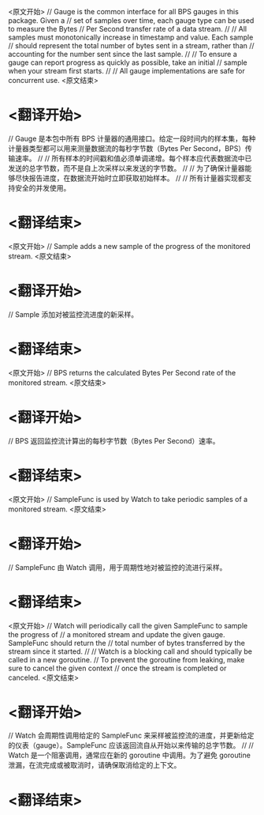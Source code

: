 
<原文开始>
// Gauge is the common interface for all BPS gauges in this package. Given a
// set of samples over time, each gauge type can be used to measure the Bytes
// Per Second transfer rate of a data stream.
//
// All samples must monotonically increase in timestamp and value. Each sample
// should represent the total number of bytes sent in a stream, rather than
// accounting for the number sent since the last sample.
//
// To ensure a gauge can report progress as quickly as possible, take an initial
// sample when your stream first starts.
//
// All gauge implementations are safe for concurrent use.
<原文结束>

# <翻译开始>
// Gauge 是本包中所有 BPS 计量器的通用接口。给定一段时间内的样本集，每种计量器类型都可以用来测量数据流的每秒字节数（Bytes Per Second，BPS）传输速率。
//
// 所有样本的时间戳和值必须单调递增。每个样本应代表数据流中已发送的总字节数，而不是自上次采样以来发送的字节数。
//
// 为了确保计量器能够尽快报告进度，在数据流开始时立即获取初始样本。
//
// 所有计量器实现都支持安全的并发使用。
# <翻译结束>


<原文开始>
	// Sample adds a new sample of the progress of the monitored stream.
<原文结束>

# <翻译开始>
// Sample 添加对被监控流进度的新采样。
# <翻译结束>


<原文开始>
	// BPS returns the calculated Bytes Per Second rate of the monitored stream.
<原文结束>

# <翻译开始>
// BPS 返回监控流计算出的每秒字节数（Bytes Per Second）速率。
# <翻译结束>


<原文开始>
// SampleFunc is used by Watch to take periodic samples of a monitored stream.
<原文结束>

# <翻译开始>
// SampleFunc 由 Watch 调用，用于周期性地对被监控的流进行采样。
# <翻译结束>


<原文开始>
// Watch will periodically call the given SampleFunc to sample the progress of
// a monitored stream and update the given gauge. SampleFunc should return the
// total number of bytes transferred by the stream since it started.
//
// Watch is a blocking call and should typically be called in a new goroutine.
// To prevent the goroutine from leaking, make sure to cancel the given context
// once the stream is completed or canceled.
<原文结束>

# <翻译开始>
// Watch 会周期性调用给定的 SampleFunc 来采样被监控流的进度，并更新给定的仪表（gauge）。SampleFunc 应该返回流自从开始以来传输的总字节数。
//
// Watch 是一个阻塞调用，通常应在新的 goroutine 中调用。为了避免 goroutine 泄漏，在流完成或被取消时，请确保取消给定的上下文。
# <翻译结束>

